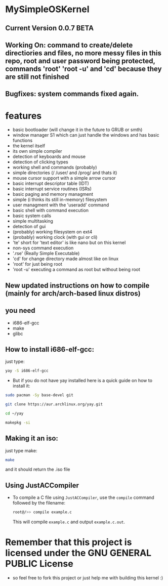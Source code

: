 # MySimpleOSKernel

## Current Version 0.0.7 BETA

## Working On: command to create/delete directiories and files, no more messy files in this repo, root and user password being protected, commands 'root' 'root -u' and 'cd' because they are still not finished

## Bugfixes: system commands fixed again.

# features
- basic bootloader (will change it in the future to GRUB or smth)
- window manager S1 which can just handle the windows and has basic functions
- the kernel itself
- its own simple compiler
- detection of keyboards and mouse
- detection of clicking types
- working shell and commands (probably)
- simple directories (/ /user/ and /prog/ and thats it)
- mouse cursor support with a simple arrow cursor
- basic interrupt descriptor table (IDT)
- basic interrupt service routines (ISRs)
- basic paging and memory managment
- simple (i thinks its still in-memory) filesystem
- user managment with the 'useradd' command
- basic shell with command execution
- basic system calls
- simple multitasking
- detection of gui
- (probably) working filesystem on ext4
- (probably) working clock (with gui or cli)
- 'te' short for 'text editor' is like nano but on this kernel
- non-sys command execution
- '.rse' (Really Simple Executable)
- 'cd' for change directory made almost like on linux
- 'root' for just being root
- 'root -u' executing a command as root but without being root

## New updated instructions on how to compile (mainly for arch/arch-based linux distros)

## you need 
- i686-elf-gcc
- make
- glibc

## How to install i686-elf-gcc:
just type:
```sh
yay -S i686-elf-gcc
```
- But if you do not have yay installed here is a quick guide on how to install it:
```sh
sudo pacman -Sy base-devel git
```
```sh
git clone https://aur.archlinux.org/yay.git
```
```sh
cd ~/yay
```
```sh
makepkg -si
```
## Making it an iso:

just type make:
```sh
make
```
and it should return the .iso file

## Using JustACCompiler

- To compile a C file using `JustACCompiler`, use the `compile` command followed by the filename:
    ```sh
    root@/>> compile example.c
    ```

    This will compile `example.c` and output `example.c.out`.

# Remember that this project is licensed under the GNU GENERAL PUBLIC License
- so feel free to fork this project or just help me with building this kernel :)

